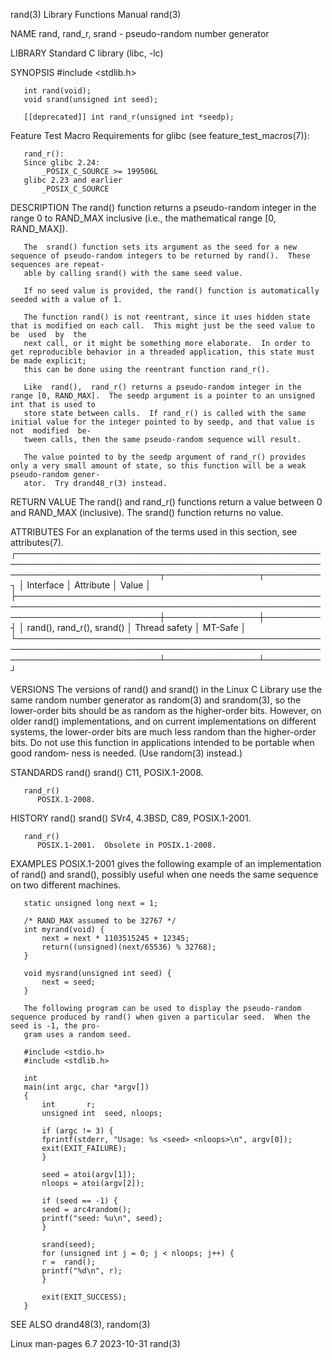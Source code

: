 rand(3)								   Library Functions Manual							       rand(3)

NAME
       rand, rand_r, srand - pseudo-random number generator

LIBRARY
       Standard C library (libc, -lc)

SYNOPSIS
       #include <stdlib.h>

       int rand(void);
       void srand(unsigned int seed);

       [[deprecated]] int rand_r(unsigned int *seedp);

   Feature Test Macro Requirements for glibc (see feature_test_macros(7)):

       rand_r():
	   Since glibc 2.24:
	       _POSIX_C_SOURCE >= 199506L
	   glibc 2.23 and earlier
	       _POSIX_C_SOURCE

DESCRIPTION
       The rand() function returns a pseudo-random integer in the range 0 to RAND_MAX inclusive (i.e., the mathematical range [0, RAND_MAX]).

       The  srand() function sets its argument as the seed for a new sequence of pseudo-random integers to be returned by rand().  These sequences are repeat‐
       able by calling srand() with the same seed value.

       If no seed value is provided, the rand() function is automatically seeded with a value of 1.

       The function rand() is not reentrant, since it uses hidden state that is modified on each call.	This might just be the seed value to be	 used  by  the
       next call, or it might be something more elaborate.  In order to get reproducible behavior in a threaded application, this state must be made explicit;
       this can be done using the reentrant function rand_r().

       Like  rand(),  rand_r() returns a pseudo-random integer in the range [0, RAND_MAX].  The seedp argument is a pointer to an unsigned int that is used to
       store state between calls.  If rand_r() is called with the same initial value for the integer pointed to by seedp, and that value is not	 modified  be‐
       tween calls, then the same pseudo-random sequence will result.

       The value pointed to by the seedp argument of rand_r() provides only a very small amount of state, so this function will be a weak pseudo-random gener‐
       ator.  Try drand48_r(3) instead.

RETURN VALUE
       The rand() and rand_r() functions return a value between 0 and RAND_MAX (inclusive).  The srand() function returns no value.

ATTRIBUTES
       For an explanation of the terms used in this section, see attributes(7).
       ┌───────────────────────────────────────────────────────────────────────────────────────────────────────────────────────────┬───────────────┬─────────┐
       │ Interface														   │ Attribute	   │ Value   │
       ├───────────────────────────────────────────────────────────────────────────────────────────────────────────────────────────┼───────────────┼─────────┤
       │ rand(), rand_r(), srand()												   │ Thread safety │ MT-Safe │
       └───────────────────────────────────────────────────────────────────────────────────────────────────────────────────────────┴───────────────┴─────────┘

VERSIONS
       The  versions  of  rand()  and srand() in the Linux C Library use the same random number generator as random(3) and srandom(3), so the lower-order bits
       should be as random as the higher-order bits.  However, on older rand() implementations, and on	current	 implementations  on  different	 systems,  the
       lower-order  bits  are much less random than the higher-order bits.  Do not use this function in applications intended to be portable when good random‐
       ness is needed.	(Use random(3) instead.)

STANDARDS
       rand()
       srand()
	      C11, POSIX.1-2008.

       rand_r()
	      POSIX.1-2008.

HISTORY
       rand()
       srand()
	      SVr4, 4.3BSD, C89, POSIX.1-2001.

       rand_r()
	      POSIX.1-2001.  Obsolete in POSIX.1-2008.

EXAMPLES
       POSIX.1-2001 gives the following example of an implementation of rand() and srand(), possibly useful when one needs the same sequence on two  different
       machines.

	   static unsigned long next = 1;

	   /* RAND_MAX assumed to be 32767 */
	   int myrand(void) {
	       next = next * 1103515245 + 12345;
	       return((unsigned)(next/65536) % 32768);
	   }

	   void mysrand(unsigned int seed) {
	       next = seed;
	   }

       The following program can be used to display the pseudo-random sequence produced by rand() when given a particular seed.	 When the seed is -1, the pro‐
       gram uses a random seed.

	   #include <stdio.h>
	   #include <stdlib.h>

	   int
	   main(int argc, char *argv[])
	   {
	       int	     r;
	       unsigned int  seed, nloops;

	       if (argc != 3) {
		   fprintf(stderr, "Usage: %s <seed> <nloops>\n", argv[0]);
		   exit(EXIT_FAILURE);
	       }

	       seed = atoi(argv[1]);
	       nloops = atoi(argv[2]);

	       if (seed == -1) {
		   seed = arc4random();
		   printf("seed: %u\n", seed);
	       }

	       srand(seed);
	       for (unsigned int j = 0; j < nloops; j++) {
		   r =	rand();
		   printf("%d\n", r);
	       }

	       exit(EXIT_SUCCESS);
	   }

SEE ALSO
       drand48(3), random(3)

Linux man-pages 6.7							  2023-10-31								       rand(3)
